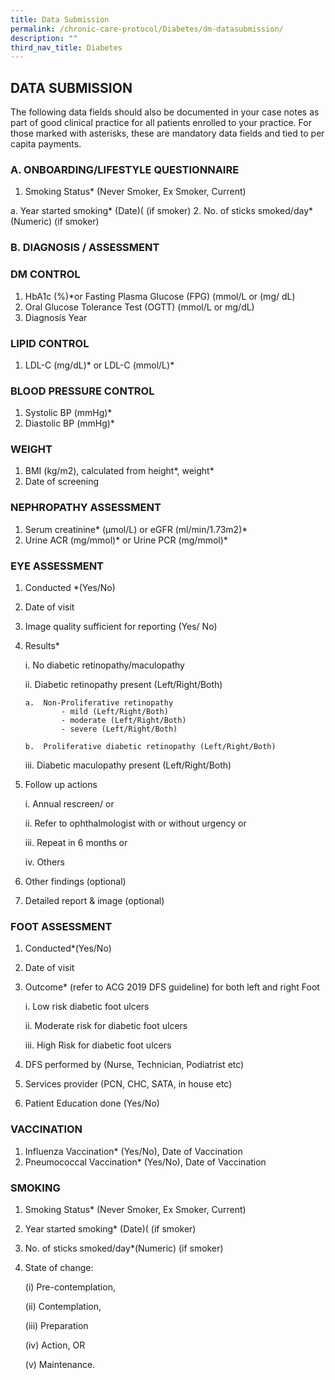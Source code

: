 ```yaml
---
title: Data Submission
permalink: /chronic-care-protocol/Diabetes/dm-datasubmission/
description: ""
third_nav_title: Diabetes
---
```

## DATA SUBMISSION

The following data fields should also be documented in your case notes as part of good clinical practice for all patients enrolled to your practice.
For those marked with asterisks, these are mandatory data fields and tied to per capita payments. 

<h3>A.	ONBOARDING/LIFESTYLE QUESTIONNAIRE</h3>

1.	Smoking Status*  (Never Smoker, Ex Smoker, Current)

a.	Year started smoking* (Date)( (if smoker)
2.	No. of sticks smoked/day*(Numeric) (if smoker)

<h3>B. DIAGNOSIS / ASSESSMENT</h3>

<h3>DM CONTROL</h3>

1.	HbA1c (%)*or Fasting Plasma Glucose (FPG) (mmol/L or (mg/ dL)
2.	Oral Glucose Tolerance Test (OGTT) (mmol/L or mg/dL)
3.	Diagnosis Year 

<h3>LIPID CONTROL</h3>

1.	LDL-C (mg/dL)* or LDL-C (mmol/L)* 

<h3>BLOOD PRESSURE CONTROL</h3>

1.	Systolic BP (mmHg)* 
2.	Diastolic BP (mmHg)* 

<h3>WEIGHT</h3>

1.	BMI (kg/m2), calculated from height*, weight*
2.	Date of screening

<h3>NEPHROPATHY ASSESSMENT</h3>

1.	Serum creatinine* (μmol/L) or eGFR (ml/min/1.73m2)*  
2.	Urine ACR (mg/mmol)*  or Urine PCR (mg/mmol)* 

<h3>EYE ASSESSMENT</h3> 

1.	Conducted *(Yes/No)
2.	Date of visit 
3.	Image quality sufficient for reporting (Yes/ No)
4.	Results* 

	i.	No diabetic retinopathy/maculopathy 

	ii.	Diabetic retinopathy present (Left/Right/Both)

		a.	Non-Proliferative retinopathy 
				- mild (Left/Right/Both)
				- moderate (Left/Right/Both)
				- severe (Left/Right/Both)

		b.	Proliferative diabetic retinopathy (Left/Right/Both)

	iii.	Diabetic maculopathy present (Left/Right/Both) 

5.	Follow up actions

	i.	Annual rescreen/ or 

	ii.	Refer to ophthalmologist with or without urgency or 

	iii.	Repeat in 6 months or 

	iv.	Others

6.	Other findings (optional)

7.	Detailed report & image (optional)  

<h3>FOOT ASSESSMENT</h3> 

1.	Conducted*(Yes/No)
2.	Date of visit
3.	Outcome* (refer to ACG 2019 DFS guideline) for both left and right Foot 

	i.	Low risk diabetic foot ulcers

	ii.	Moderate risk for diabetic foot ulcers 

	iii.	High Risk for diabetic foot ulcers
4.	DFS performed by (Nurse, Technician, Podiatrist etc) 
5.	Services provider (PCN, CHC, SATA, in house etc) 
6.	Patient Education done (Yes/No)

<h3>VACCINATION</h3>

1.	Influenza Vaccination* (Yes/No), Date of Vaccination
2.	Pneumococcal Vaccination* (Yes/No), Date of Vaccination

<h3>SMOKING</h3>

1.	Smoking Status*  (Never Smoker, Ex Smoker, Current)
	
2.	Year started smoking* (Date)( (if smoker)
	
3.	No. of sticks smoked/day*(Numeric) (if smoker)

4.	State of change:

	(i) Pre-contemplation, 
	
	(ii) Contemplation, 
	
	(iii) Preparation 
	
	(iv) Action, OR 
	
	(v) Maintenance.